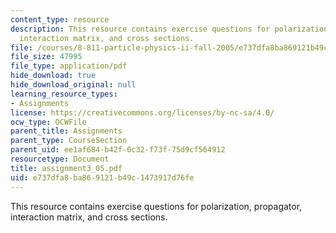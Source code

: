 ```yaml
---
content_type: resource
description: This resource contains exercise questions for polarization, propagator,
  interaction matrix, and cross sections.
file: /courses/8-811-particle-physics-ii-fall-2005/e737dfa8ba869121b49c1473917d76fe_assignment3_05.pdf
file_size: 47995
file_type: application/pdf
hide_download: true
hide_download_original: null
learning_resource_types:
- Assignments
license: https://creativecommons.org/licenses/by-nc-sa/4.0/
ocw_type: OCWFile
parent_title: Assignments
parent_type: CourseSection
parent_uid: ee1af684-b42f-0c32-f73f-75d9cf564912
resourcetype: Document
title: assignment3_05.pdf
uid: e737dfa8-ba86-9121-b49c-1473917d76fe
---
```

This resource contains exercise questions for polarization, propagator, interaction matrix, and cross sections.